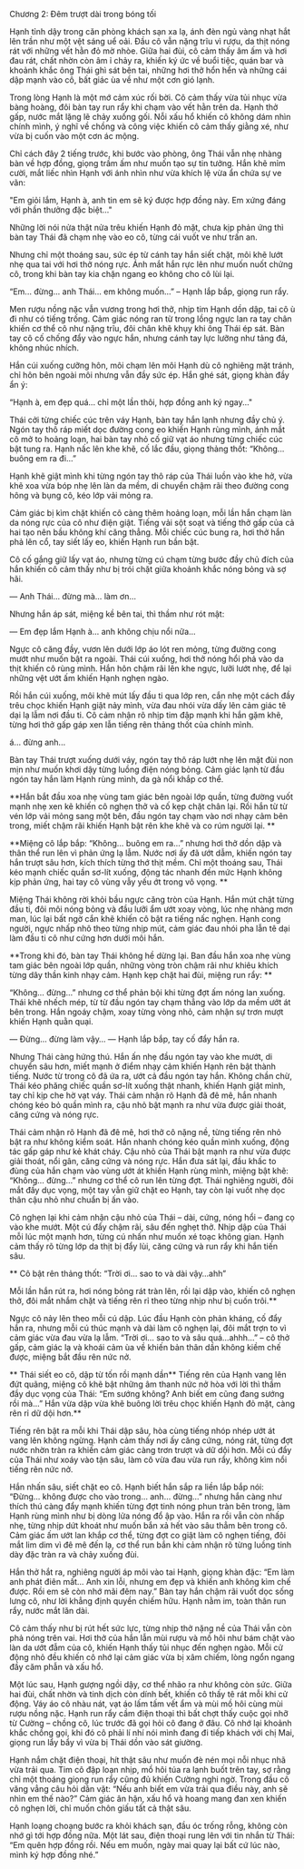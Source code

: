 Chương 2: Đêm trượt dài trong bóng tối

Hạnh tỉnh dậy trong căn phòng khách sạn xa lạ, ánh đèn ngủ vàng nhạt hắt lên trần như một vệt sáng uể oải. Đầu cô vẫn nặng trĩu vì rượu, da thịt nóng rát với những vết hằn đỏ mờ nhòe. Giữa hai đùi, cô cảm thấy âm ấm và hơi đau rát, chất nhờn còn âm ỉ chảy ra, khiến ký ức về buổi tiệc, quán bar và khoảnh khắc ông Thái ghì sát bên tai, những hơi thở hổn hển và những cái dập mạnh vào cô, bất giác ùa về như một cơn gió lạnh.

Trong lòng Hạnh là một mớ cảm xúc rối bời. Cô cảm thấy vừa tủi nhục vừa bàng hoàng, đôi bàn tay run rẩy khi chạm vào vết hằn trên da. Hạnh thở gấp, nước mắt lặng lẽ chảy xuống gối. Nỗi xấu hổ khiến cô không dám nhìn chính mình, ý nghĩ về chồng và công việc khiến cô cảm thấy giằng xé, như vừa bị cuốn vào một cơn ác mộng.

Chỉ cách đây 2 tiếng trước, khi bước vào phòng, ông Thái vẫn nhẹ nhàng bàn về hợp đồng, giọng trầm ấm như muốn tạo sự tin tưởng. Hắn khẽ mỉm cười, mắt liếc nhìn Hạnh với ánh nhìn như vừa khích lệ vừa ẩn chứa sự ve vãn:

"Em giỏi lắm, Hạnh à, anh tin em sẽ ký được hợp đồng này. Em xứng đáng với phần thưởng đặc biệt..."

Những lời nói nửa thật nửa trêu khiến Hạnh đỏ mặt, chưa kịp phản ứng thì bàn tay Thái đã chạm nhẹ vào eo cô, từng cái vuốt ve như trấn an.

Nhưng chỉ một thoáng sau, sức ép từ cánh tay hắn siết chặt, môi khẽ lướt nhẹ qua tai với hơi thở nóng rực. Ánh mắt hắn rực lên như muốn nuốt chửng cô, trong khi bàn tay kia chặn ngang eo không cho cô lùi lại.

“Em... đừng... anh Thái... em không muốn...” – Hạnh lắp bắp, giọng run rẩy.

Men rượu nồng nặc vẫn vương trong hơi thở, nhịp tim Hạnh dồn dập, tai cô ù đi như có tiếng trống. Cảm giác nóng ran từ trong lồng ngực lan ra tay chân khiến cơ thể cô như nặng trĩu, đôi chân khẽ khụy khi ông Thái ép sát. Bàn tay cô cố chống đẩy vào ngực hắn, nhưng cánh tay lực lưỡng như tảng đá, không nhúc nhích.

Hắn cúi xuống cưỡng hôn, môi chạm lên môi Hạnh dù cô nghiêng mặt tránh, chỉ hôn bên ngoài môi nhưng vẫn đầy sức ép. Hắn ghé sát, giọng khàn đầy ẩn ý:

“Hạnh à, em đẹp quá... chỉ một lần thôi, hợp đồng anh ký ngay..."

Thái cởi từng chiếc cúc trên váy Hạnh, bàn tay hắn lạnh nhưng đầy chủ ý. Ngón tay thô ráp miết dọc đường cong eo khiến Hạnh rùng mình, ánh mắt cô mở to hoảng loạn, hai bàn tay nhỏ cố giữ vạt áo nhưng từng chiếc cúc bật tung ra. Hạnh nấc lên khe khẽ, cố lắc đầu, giọng thảng thốt: “Không... buông em ra đi...”

Hạnh khẽ giật mình khi từng ngón tay thô ráp của Thái luồn vào khe hở, vừa khẽ xoa vừa bóp nhẹ lên làn da mềm, di chuyển chậm rãi theo đường cong hông và bụng cô, kéo lớp vải mỏng ra.

Cảm giác bị kìm chặt khiến cô càng thêm hoảng loạn, mỗi lần hắn chạm làn da nóng rực của cô như điện giật. Tiếng vải sột soạt và tiếng thở gấp của cả hai tạo nên bầu không khí căng thẳng. Mỗi chiếc cúc bung ra, hơi thở hắn phả lên cổ, tay siết lấy eo, khiến Hạnh run bần bật.

Cô cố gắng giữ lấy vạt áo, nhưng từng cú chạm từng bước đầy chủ đích của hắn khiến cô cảm thấy như bị trói chặt giữa khoảnh khắc nóng bỏng và sợ hãi.

— Anh Thái… đừng mà… làm ơn…

Nhưng hắn áp sát, miệng kề bên tai, thì thầm như rót mật:

— Em đẹp lắm Hạnh à… anh không chịu nổi nữa…

Ngực cô căng đầy, vươn lên dưới lớp áo lót ren mỏng, từng đường cong mướt như muốn bật ra ngoài. Thái cúi xuống, hơi thở nóng hổi phả vào da thịt khiến cô rùng mình. Hắn hôn chậm rãi lên khe ngực, lưỡi lướt nhẹ, để lại những vệt ướt ấm khiến Hạnh nghẹn ngào.

Rồi hắn cúi xuống, môi khẽ mút lấy đầu ti qua lớp ren, cắn nhẹ một cách đầy trêu chọc khiến Hạnh giật nảy mình, vừa đau nhói vừa dấy lên cảm giác tê dại lạ lẫm nơi đầu ti. Cô cảm nhận rõ nhịp tim đập mạnh khi hắn gặm khẽ, từng hơi thở gấp gáp xen lẫn tiếng rên thảng thốt của chính mình.

á... đừng anh...

Bàn tay Thái trượt xuống dưới váy, ngón tay thô ráp lướt nhẹ lên mặt đùi non mịn như muốn khơi dậy từng luồng điện nóng bỏng. Cảm giác lạnh từ đầu ngón tay hắn làm Hạnh rùng mình, da gà nổi khắp cơ thể.

**Hắn bắt đầu xoa nhẹ vùng tam giác bên ngoài lớp quần, từng đường vuốt mạnh nhẹ xen kẽ khiến cô nghẹn thở và cố kẹp chặt chân lại. Rồi hắn từ từ vén lớp vải mỏng sang một bên, đầu ngón tay chạm vào nơi nhạy cảm bên trong, miết chậm rãi khiến Hạnh bật rên khe khẽ và co rúm người lại. **

**Miệng cô lắp bắp: “Không… buông em ra…” nhưng hơi thở dồn dập và thân thể run lên vì phản ứng lạ lẫm. Nước nơi ấy đã ướt dẫm, khiến ngón tay hắn trượt sâu hơn, kích thích từng thớ thịt mềm. Chỉ một thoáng sau, Thái kéo mạnh chiếc quần sơ-lít xuống, động tác nhanh đến mức Hạnh không kịp phản ứng, hai tay cô vùng vẫy yếu ớt trong vô vọng. **

Miệng Thái không rời khỏi bầu ngực căng tròn của Hạnh. Hắn mút chặt từng đầu ti, đôi môi nóng bỏng và đầu lưỡi ẩm ướt xoay vòng, lúc nhẹ nhàng mơn man, lúc lại bất ngờ cắn khẽ khiến cô bật ra tiếng nấc nghẹn. Hạnh cong người, ngực nhấp nhô theo từng nhịp mút, cảm giác đau nhói pha lẫn tê dại làm đầu ti cô như cứng hơn dưới môi hắn.

**Trong khi đó, bàn tay Thái không hề dừng lại. Ban đầu hắn xoa nhẹ vùng tam giác bên ngoài lớp quần, những vòng tròn chậm rãi như khiêu khích từng dây thần kinh nhạy cảm. Hạnh kẹp chặt hai đùi, miệng run rẩy: **

“Không… đừng…” nhưng cơ thể phản bội khi từng đợt ấm nóng lan xuống. Thái khẽ nhếch mép, từ từ  đầu ngón tay chạm thẳng vào lớp da mềm ướt át bên trong. Hắn ngoáy chậm, xoay từng vòng nhỏ, cảm nhận sự trơn mượt khiến Hạnh quằn quại.

— Đừng… đừng làm vậy… — Hạnh lắp bắp, tay cố đẩy hắn ra.

Nhưng Thái càng hứng thú. Hắn ấn nhẹ đầu ngón tay vào khe mướt, di chuyển sâu hơn, miết mạnh ở điểm nhạy cảm khiến Hạnh rên bật thành tiếng. Nước từ trong cô đã ứa ra, ướt cả đầu ngón tay hắn. Không chần chừ, Thái kéo phăng chiếc quần sơ-lít xuống thật nhanh, khiến Hạnh giật mình, tay chỉ kịp che hờ vạt váy. Thái cảm nhận rõ Hạnh đã đê mê, hắn nhanh chóng kéo bỏ quần mình ra, cậu nhỏ bật mạnh ra như vừa được giải thoát, căng cứng và nóng rực.

Thái cảm nhận rõ Hạnh đã đê mê, hơi thở cô nặng nề, từng tiếng rên nhỏ bật ra như không kiểm soát. Hắn nhanh chóng kéo quần mình xuống, động tác gấp gáp như kẻ khát cháy. Cậu nhỏ của Thái bật mạnh ra như vừa được giải thoát, nổi gân, căng cứng và nóng rực. Hắn đưa sát lại, đầu khấc to đùng của hắn chạm vào vùng ướt át khiến Hạnh rùng mình, miệng bật khẽ: “Không… đừng…” nhưng cơ thể cô run lên từng đợt. Thái nghiêng người, đôi mắt đầy dục vọng, một tay vẫn giữ chặt eo Hạnh, tay còn lại vuốt nhẹ dọc thân cậu nhỏ như chuẩn bị ấn vào.

Cô nghẹn lại khi cảm nhận cậu nhỏ của Thái – dài, cứng, nóng hổi – đang cọ vào khe mướt. Một cú đẩy chậm rãi, sâu đến nghẹt thở. Nhịp dập của Thái mỗi lúc một mạnh hơn, từng cú nhấn như muốn xé toạc không gian. Hạnh cảm thấy rõ từng lớp da thịt bị đẩy lùi, căng cứng và run rẩy khi hắn tiến sâu.

** Cô bật rên thảng thốt: “Trời ơi… sao to và dài vậy…ahh”

Mỗi lần hắn rút ra, hơi nóng bỏng rát tràn lên, rồi lại dập vào, khiến cô nghẹn thở, đôi mắt nhắm chặt và tiếng rên rỉ theo từng nhịp như bị cuốn trôi.**

Ngực cô nảy lên theo mỗi cú dập. Lúc đầu Hạnh còn phản kháng, cố đẩy hắn ra, nhưng mỗi cú thúc mạnh và dài làm cô nghẹn lại, đôi mắt trợn to vì cảm giác vừa đau vừa lạ lẫm. “Trời ơi… sao to và sâu quá…ahhh...” – cô thở gấp, cảm giác lạ và khoái cảm ùa về khiến bản thân dần không kiềm chế được, miệng bắt đầu rên nức nở.

** Thái siết eo cô, dập từ tốn rồi mạnh dần** Tiếng rên của Hạnh vang lên đứt quãng, miệng cô khẽ bật những âm thanh nức nở hòa với lời thì thầm đầy dục vọng của Thái: “Em sướng không? Anh biết em cũng đang sướng rồi mà...” Hắn vừa dập vừa khẽ buông lời trêu chọc khiến Hạnh đỏ mặt, càng rên rỉ dữ dội hơn.**

Tiếng rên bật ra mỗi khi Thái dập sâu, hòa cùng tiếng nhóp nhép ướt át vang lên không ngừng. Hạnh cảm thấy nơi ấy căng cứng, nóng rát, từng đợt nước nhờn tràn ra khiến cảm giác càng trơn trượt và dữ dội hơn. Mỗi cú đẩy của Thái như xoáy vào tận sâu, làm cô vừa đau vừa run rẩy, không kìm nổi tiếng rên nức nở.

Hắn nhấn sâu, siết chặt eo cô. Hạnh biết hắn sắp ra liền lắp bắp nói: “Đừng… không được cho vào trong… anh… đừng…” nhưng hắn càng như thích thú càng đẩy mạnh khiến từng đợt tinh nóng phun tràn bên trong, làm Hạnh rùng mình như bị dòng lửa nóng đổ ập vào. Hắn ra rồi vẫn còn nhấp nhẹ, từng nhịp dứt khoát như muốn bắn xả hết vào sâu thẳm bên trong cô. Cảm giác ấm ướt lan khắp cơ thể, từng đợt co giật làm cô nghẹn tiếng, đôi mắt lim dim vì đê mê đến lạ, cơ thể run bắn khi cảm nhận rõ từng luồng tinh dày đặc tràn ra và chảy xuống đùi.

Hắn thở hắt ra, nghiêng người áp môi vào tai Hạnh, giọng khàn đặc: “Em làm anh phát điên mất… Anh xin lỗi, nhưng em đẹp và khiến anh không kìm chế được. Rồi em sẽ còn nhớ mãi đêm nay.” Bàn tay hắn chậm rãi vuốt dọc sống lưng cô, như lời khẳng định quyền chiếm hữu. Hạnh nằm im, toàn thân run rẩy, nước mắt lăn dài.

Cô cảm thấy như bị rút hết sức lực, từng nhịp thở nặng nề của Thái vẫn còn phả nóng trên vai. Hơi thở của hắn lẫn mùi rượu và mồ hôi như bám chặt vào làn da ướt đẫm của cô, khiến Hạnh thấy tủi nhục đến nghẹn ngào. Mỗi cử động nhỏ đều khiến cô nhớ lại cảm giác vừa bị xâm chiếm, lòng ngổn ngang đầy căm phẫn và xấu hổ.

Một lúc sau, Hạnh gượng ngồi dậy, cơ thể nhão ra như không còn sức. Giữa hai đùi, chất nhờn và tinh dịch còn dính bết, khiến cô thấy tê rát mỗi khi cử động. Váy áo cô nhàu nát, vạt áo lấm tấm vết ẩm và mùi mồ hôi cùng mùi rượu nồng nặc. Hạnh run rẩy cầm điện thoại thì bất chợt thấy cuộc gọi nhỡ từ Cường – chồng cô, lúc trước đã gọi hỏi cô đang ở đâu. Cô nhớ lại khoảnh khắc chồng gọi, khi đó cô phải lí nhí nói mình đang đi tiếp khách với chị Mai, giọng run lẩy bẩy vì vừa bị Thái dồn vào sát giường.

Hạnh nắm chặt điện thoại, hít thật sâu như muốn đè nén mọi nỗi nhục nhã vừa trải qua. Tim cô đập loạn nhịp, mồ hôi túa ra lạnh buốt trên tay, sợ rằng chỉ một thoáng giọng run rẩy cũng đủ khiến Cường nghi ngờ. Trong đầu cô văng vẳng câu hỏi dằn vặt: “Nếu anh biết em vừa trải qua điều này, anh sẽ nhìn em thế nào?” Cảm giác ân hận, xấu hổ và hoang mang đan xen khiến cô nghẹn lời, chỉ muốn chôn giấu tất cả thật sâu.

Hạnh loạng choạng bước ra khỏi khách sạn, đầu óc trống rỗng, không còn nhớ gì tới hợp đồng nữa. Một lát sau, điện thoại rung lên với tin nhắn từ Thái: “Em quên hợp đồng rồi. Nếu em muốn, ngày mai quay lại bất cứ lúc nào, mình ký hợp đồng nhé.”


